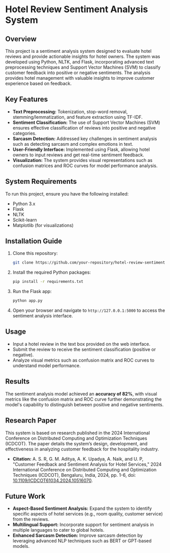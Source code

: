 # Hotel Review Sentiment Analysis System

## Overview
This project is a sentiment analysis system designed to evaluate hotel reviews and provide actionable insights for hotel owners. The system was developed using Python, NLTK, and Flask, incorporating advanced text preprocessing techniques and Support Vector Machines (SVM) to classify customer feedback into positive or negative sentiments. The analysis provides hotel management with valuable insights to improve customer experience based on feedback.

## Key Features
- **Text Preprocessing:** Tokenization, stop-word removal, stemming/lemmatization, and feature extraction using TF-IDF.
- **Sentiment Classification:** The use of Support Vector Machines (SVM) ensures effective classification of reviews into positive and negative categories.
- **Sarcasm Detection:** Addressed key challenges in sentiment analysis such as detecting sarcasm and complex emotions in text.
- **User-Friendly Interface:** Implemented using Flask, allowing hotel owners to input reviews and get real-time sentiment feedback.
- **Visualization:** The system provides visual representations such as confusion matrices and ROC curves for model performance analysis.
  
## System Requirements
To run this project, ensure you have the following installed:
- Python 3.x
- Flask
- NLTK
- Scikit-learn
- Matplotlib (for visualizations)

## Installation Guide
1. Clone this repository:
   ```bash
   git clone https://github.com/your-repository/hotel-review-sentiment-analysis.git
   ```
2. Install the required Python packages:
   ```bash
   pip install -r requirements.txt
   ```
3. Run the Flask app:
   ```bash
   python app.py
   ```
4. Open your browser and navigate to `http://127.0.0.1:5000` to access the sentiment analysis interface.

## Usage
- Input a hotel review in the text box provided on the web interface.
- Submit the review to receive the sentiment classification (positive or negative).
- Analyze visual metrics such as confusion matrix and ROC curves to understand model performance.

## Results
The sentiment analysis model achieved an **accuracy of 82%**, with visual metrics like the confusion matrix and ROC curve further demonstrating the model's capability to distinguish between positive and negative sentiments.

## Research Paper
This system is based on research published in the 2024 International Conference on Distributed Computing and Optimization Techniques (ICDCOT). The paper details the system’s design, development, and effectiveness in analyzing customer feedback for the hospitality industry.

- **Citation:**
  A. S. R, G. M. Aditya, A. K. Upadya, A. Naik, and U. P, "Customer Feedback and Sentiment Analysis for Hotel Services," 2024 International Conference on Distributed Computing and Optimization Techniques (ICDCOT), Bengaluru, India, 2024, pp. 1-6, doi: [10.1109/ICDCOT61034.2024.10516070](https://ieeexplore.ieee.org/stamp/stamp.jsp?tp=&arnumber=10516070&isnumber=10515308).

## Future Work
- **Aspect-Based Sentiment Analysis:** Expand the system to identify specific aspects of hotel services (e.g., room quality, customer service) from the reviews.
- **Multilingual Support:** Incorporate support for sentiment analysis in multiple languages to cater to global hotels.
- **Enhanced Sarcasm Detection:** Improve sarcasm detection by leveraging advanced NLP techniques such as BERT or GPT-based models.
